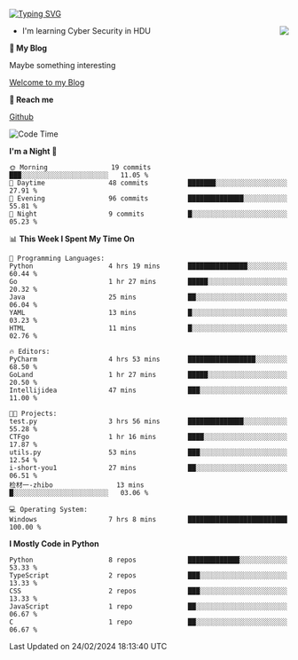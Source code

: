 [![Typing SVG](https://readme-typing-svg.herokuapp.com?font=Fira+Code&pause=1000&random=false&width=450&height=60&lines=Hello+%F0%9F%91%8B%F0%9F%8F%BB;I'm+JBNRZ)](https://git.io/typing-svg)

<a href="#">
  <img align="right" src="https://github-readme-stats.vercel.app/api?username=JBNRZ&show_icons=true&bg_color=15,f2f7fd,E0EAFC" />
</a>

- I'm learning Cyber Security in HDU

 **🌱 My Blog**

Maybe something interesting

[Welcome to my Blog](https://jbnrz.com.cn/)

 **💬 Reach me** 

[Github](https://github.com/JBNRZ)


<!--START_SECTION:waka-->
![Code Time](http://img.shields.io/badge/Code%20Time-332%20hrs%2021%20mins-blue)

**I'm a Night 🦉** 

```text
🌞 Morning                19 commits          ███░░░░░░░░░░░░░░░░░░░░░░   11.05 % 
🌆 Daytime                48 commits          ███████░░░░░░░░░░░░░░░░░░   27.91 % 
🌃 Evening                96 commits          ██████████████░░░░░░░░░░░   55.81 % 
🌙 Night                  9 commits           █░░░░░░░░░░░░░░░░░░░░░░░░   05.23 % 
```


📊 **This Week I Spent My Time On** 

```text
💬 Programming Languages: 
Python                   4 hrs 19 mins       ███████████████░░░░░░░░░░   60.44 % 
Go                       1 hr 27 mins        █████░░░░░░░░░░░░░░░░░░░░   20.32 % 
Java                     25 mins             ██░░░░░░░░░░░░░░░░░░░░░░░   06.04 % 
YAML                     13 mins             █░░░░░░░░░░░░░░░░░░░░░░░░   03.23 % 
HTML                     11 mins             █░░░░░░░░░░░░░░░░░░░░░░░░   02.76 % 

🔥 Editors: 
PyCharm                  4 hrs 53 mins       █████████████████░░░░░░░░   68.50 % 
GoLand                   1 hr 27 mins        █████░░░░░░░░░░░░░░░░░░░░   20.50 % 
Intellijidea             47 mins             ███░░░░░░░░░░░░░░░░░░░░░░   11.00 % 

🐱‍💻 Projects: 
test.py                  3 hrs 56 mins       ██████████████░░░░░░░░░░░   55.28 % 
CTFgo                    1 hr 16 mins        ████░░░░░░░░░░░░░░░░░░░░░   17.87 % 
utils.py                 53 mins             ███░░░░░░░░░░░░░░░░░░░░░░   12.54 % 
i-short-you1             27 mins             ██░░░░░░░░░░░░░░░░░░░░░░░   06.51 % 
检材一-zhibo                13 mins             █░░░░░░░░░░░░░░░░░░░░░░░░   03.06 % 

💻 Operating System: 
Windows                  7 hrs 8 mins        █████████████████████████   100.00 % 
```

**I Mostly Code in Python** 

```text
Python                   8 repos             █████████████░░░░░░░░░░░░   53.33 % 
TypeScript               2 repos             ███░░░░░░░░░░░░░░░░░░░░░░   13.33 % 
CSS                      2 repos             ███░░░░░░░░░░░░░░░░░░░░░░   13.33 % 
JavaScript               1 repo              ██░░░░░░░░░░░░░░░░░░░░░░░   06.67 % 
C                        1 repo              ██░░░░░░░░░░░░░░░░░░░░░░░   06.67 % 
```




 Last Updated on 24/02/2024 18:13:40 UTC
<!--END_SECTION:waka-->
